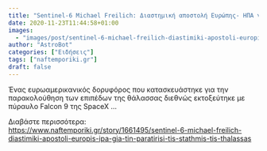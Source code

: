 ```yaml
---
title: "Sentinel-6 Michael Freilich: Διαστημική αποστολή Ευρώπης- ΗΠΑ για την παρατήρηση της στάθμης της θάλασσας"
date: 2020-11-23T11:44:58+01:00
images:
  - "images/post/sentinel-6-michael-freilich-diastimiki-apostoli-europis-ipa-paratirisi-stathmis-thalassas.jpg"
author: "AstroBot"
categories: ["Ειδήσεις"]
tags: ["naftemporiki.gr"]
draft: false
---
```


Ένας ευρωαμερικανικός δορυφόρος που κατασκευάστηκε για την παρακολούθηση των επιπέδων της θάλασσας διεθνώς εκτοξεύτηκε με πύραυλο Falcon 9 της SpaceX ...

Διαβάστε περισσότερα: https://www.naftemporiki.gr/story/1661495/sentinel-6-michael-freilich-diastimiki-apostoli-europis-ipa-gia-tin-paratirisi-tis-stathmis-tis-thalassas
